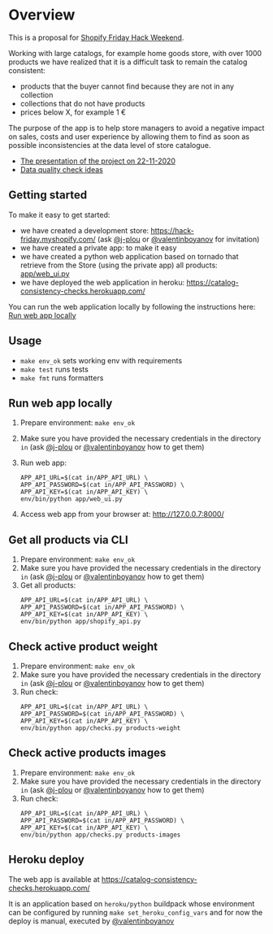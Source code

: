 # Overview

This is a proposal for [Shopify Friday Hack Weekend](https://shopifyhackfriday.splashthat.com/).

Working with large catalogs, for example home goods store, with over 1000 products we have realized that it is a difficult task to remain the catalog consistent:
- products that the buyer cannot find because they are not in any collection
- collections that do not have products
- prices below X, for example 1 €

The purpose of the app is to help store managers to avoid a negative impact on sales, costs and user experience by allowing them to find as soon as possible inconsistencies at the data level of store catalogue.

- [The presentation of the project on 22-11-2020](https://github.com/onesdata/catalog-consistency-checks/issues/13)
- [Data quality check ideas](https://github.com/onesdata/catalog-consistency-checks/issues/7)

## Getting started

To make it easy to get started:
- we have created a development store: https://hack-friday.myshopify.com/ (ask [@j-plou](https://github.com/j-plou) or [@valentinboyanov](https://github.com/valentinboyanov) for invitation)
- we have created a private app: to make it easy
- we have created a python web application based on tornado that retrieve from the Store (using the private app) all products: [app/web_ui.py](app/web_ui.py)
- we have deployed the web application in heroku: https://catalog-consistency-checks.herokuapp.com/

You can run the web application locally by following the instructions here: [Run web app locally](#run-web-app-locally)

## Usage

* `make env_ok` sets working env with requirements
* `make test` runs tests
* `make fmt` runs formatters

## Run web app locally

1. Prepare environment: `make env_ok`
2. Make sure you have provided the necessary credentials in the directory `in` (ask [@j-plou](https://github.com/j-plou) or [@valentinboyanov](https://github.com/valentinboyanov) how to get them)
3. Run web app:
    ```
    APP_API_URL=$(cat in/APP_API_URL) \
    APP_API_PASSWORD=$(cat in/APP_API_PASSWORD) \
    APP_API_KEY=$(cat in/APP_API_KEY) \
    env/bin/python app/web_ui.py
    ```

4. Access web app from your browser at: http://127.0.0.7:8000/

## Get all products via CLI

1. Prepare environment: `make env_ok`
2. Make sure you have provided the necessary credentials in the directory `in` (ask [@j-plou](https://github.com/j-plou) or [@valentinboyanov](https://github.com/valentinboyanov) how to get them)
3. Get all products:
    ```
    APP_API_URL=$(cat in/APP_API_URL) \
    APP_API_PASSWORD=$(cat in/APP_API_PASSWORD) \
    APP_API_KEY=$(cat in/APP_API_KEY) \
    env/bin/python app/shopify_api.py
    ```

## Check active product weight

1. Prepare environment: `make env_ok`
2. Make sure you have provided the necessary credentials in the directory `in` (ask [@j-plou](https://github.com/j-plou) or [@valentinboyanov](https://github.com/valentinboyanov) how to get them)
3. Run check:
    ```
    APP_API_URL=$(cat in/APP_API_URL) \
    APP_API_PASSWORD=$(cat in/APP_API_PASSWORD) \
    APP_API_KEY=$(cat in/APP_API_KEY) \
    env/bin/python app/checks.py products-weight
    ```

## Check active products images

1. Prepare environment: `make env_ok`
2. Make sure you have provided the necessary credentials in the directory `in` (ask [@j-plou](https://github.com/j-plou) or [@valentinboyanov](https://github.com/valentinboyanov) how to get them)
3. Run check:
    ```
    APP_API_URL=$(cat in/APP_API_URL) \
    APP_API_PASSWORD=$(cat in/APP_API_PASSWORD) \
    APP_API_KEY=$(cat in/APP_API_KEY) \
    env/bin/python app/checks.py products-images
    ```

## Heroku deploy

The web app is available at https://catalog-consistency-checks.herokuapp.com/

It is an application based on `heroku/python` buildpack whose environment can be configured by running `make set_heroku_config_vars` and for now the deploy is manual, executed by [@valentinboyanov](https://github.com/valentinboyanov)
